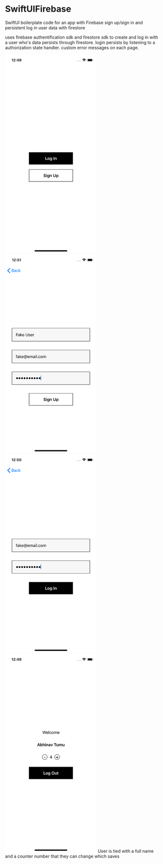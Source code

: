 # SwiftUIFirebase
SwiftUI boilerplate code for an app with Firebase sign up/sign in and persistent log in user data with firestore

uses firebase authentification sdk and firestore sdk to create and log in with a user who's data persists through firestore. login persists by listening to a authorization state handler. custom error messages on each page. 


<img src="./images/screen1.png" alt="" data-canonical-src="./images/screen1.png" width="300"/>

<img src="./images/screen2.png" alt="" data-canonical-src="./images/screen2.png" width="300"/>

<img src="./images/screen3.png" alt="" data-canonical-src="./images/screen3.png" width="300"/>

<img src="./images/screen4.png" alt="" data-canonical-src="./images/screen4.png" width="300"/>
User is tied with a full name and a counter number that they can change which saves
